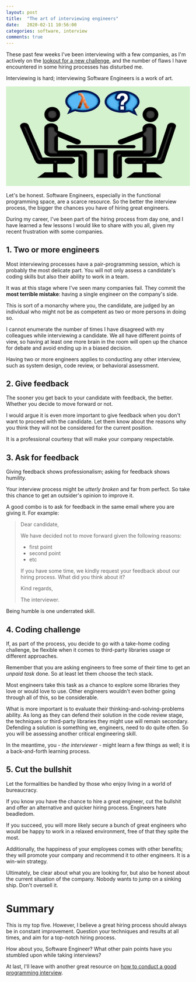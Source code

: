 ```yaml
---
layout: post
title:  "The art of interviewing engineers"
date:   2020-02-11 10:56:00
categories: software, interview
comments: true
---
```


These past few weeks I've been interviewing with a few companies, as I'm actively on the [lookout for a new challenge](https://twitter.com/volpegabriel87/status/1224794505460822017), and the number of flaws I have encountered in some hiring processes has disturbed me.

Interviewing is hard; interviewing Software Engineers is a work of art.

![interview](../images/interview.png)

Let's be honest. Software Engineers, especially in the functional programming space, are a scarce resource. So the better the interview process, the bigger the chances you have of hiring great engineers.

During my career, I've been part of the hiring process from day one, and I have learned a few lessons I would like to share with you all, given my recent frustration with some companies.

## 1. Two or more engineers

Most interviewing processes have a pair-programming session, which is probably the most delicate part. You will not only assess a candidate's coding skills but also their ability to work in a team.

It was at this stage where I've seen many companies fail. They commit the **most terrible mistake**: having a single engineer on the company's side.

This is sort of a monarchy where you, the candidate, are judged by an individual who might not be as competent as two or more persons in doing so.

I cannot enumerate the number of times I have disagreed with my colleagues while interviewing a candidate. We all have different points of view, so having at least one more brain in the room will open up the chance for debate and avoid ending up in a biased decision.

Having two or more engineers applies to conducting any other interview, such as system design, code review, or behavioral assessment.

## 2. Give feedback

The sooner you get back to your candidate with feedback, the better. Whether you decide to move forward or not.

I would argue it is even more important to give feedback when you don't want to proceed with the candidate. Let them know about the reasons why you think they will not be considered for the current position.

It is a professional courtesy that will make your company respectable.

## 3. Ask for feedback

Giving feedback shows professionalism; asking for feedback shows humility.

Your interview process might be *utterly broken* and far from perfect. So take this chance to get an outsider's opinion to improve it.

A good combo is to ask for feedback in the same email where you are giving it. For example:

> Dear candidate,
>
> We have decided not to move forward given the following reasons:
>
> - first point
> - second point
> - etc
>
> If you have some time, we kindly request your feedback about our hiring process. What did you think about it?
>
> Kind regards,
>
> The interviewer.

Being humble is one underrated skill.

## 4. Coding challenge

If, as part of the process, you decide to go with a take-home coding challenge, be flexible when it comes to third-party libraries usage or different approaches.

Remember that you are asking engineers to free some of their time to get an *unpaid task* done. So at least let them choose the tech stack.

Most engineers take this task as a chance to explore some libraries they love or would love to use. Other engineers wouldn't even bother going through all of this, so be considerable.

What is more important is to evaluate their thinking-and-solving-problems ability. As long as they can defend their solution in the code review stage, the techniques or third-party libraries they might use will remain secondary. Defending a solution is something we, engineers, need to do quite often. So you will be assessing another critical engineering skill.

In the meantime, you - *the interviewer* - might learn a few things as well; it is a back-and-forth learning process.

## 5. Cut the bullshit

Let the formalities be handled by those who enjoy living in a world of bureaucracy.

If you know you have the chance to hire a great engineer, cut the bullshit and offer an alternative and quicker hiring process. Engineers hate beadledom.

If you succeed, you will more likely secure a bunch of great engineers who would be happy to work in a relaxed environment, free of that they spite the most.

Additionally, the happiness of your employees comes with other benefits; they will promote your company and recommend it to other engineers. It is a win-win strategy.

Ultimately, be clear about what you are looking for, but also be honest about the current situation of the company. Nobody wants to jump on a sinking ship. Don't oversell it.

# Summary

This is my top five. However, I believe a great hiring process should always be in constant improvement. Question your techniques and results at all times, and aim for a top-notch hiring process.

How about you, Software Engineer? What other pain points have you stumbled upon while taking interviews?

At last, I'll leave with another great resource on [how to conduct a good programming interview](http://www.lihaoyi.com/post/HowtoconductagoodProgrammingInterview.html).



